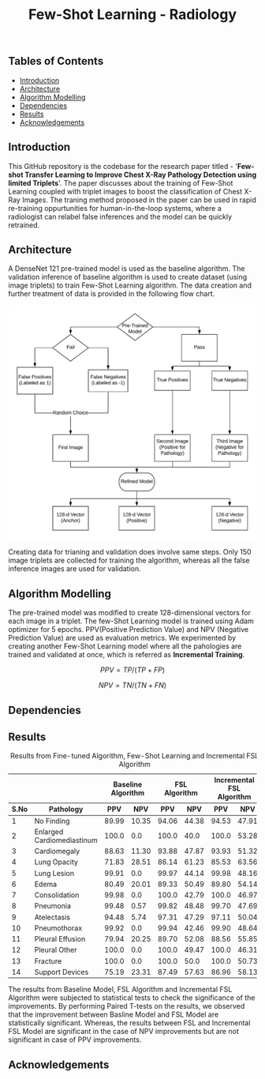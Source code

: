<h1 align='center'>Few-Shot Learning - Radiology</h1> <br>

## Tables  of Contents
- [Introduction](#introduction)
- [Architecture](#architecture)
- [Algorithm Modelling](#algorithm)
- [Dependencies](#dependencies)
- [Results](#results)
- [Acknowledgements](#acknowledgements)


## Introduction

This GitHub repository is the codebase for the research paper titled - '**Few-shot Transfer Learning to Improve Chest X-Ray Pathology Detection using limited Triplets**'. The paper discusses about the training of Few-Shot Learning coupled with triplet images to boost the classification of Chest X-Ray Images. The traning method proposed in the paper can be used in rapid re-training oppurtunities for human-in-the-loop systems, where a radiologist can relabel false inferences and the model can be quickly retrained.

## Architecture

A DenseNet 121 pre-trained model is used as the baseline algorithm. The validation inference of baseline algorithm is used to create dataset (using image triplets) to train Few-Shot Learning algorithm. The data creation and further treatment of data is provided in the following flow chart.

![Architectural Flowchart](/images/few_shot_learning.jpeg)

Creating data for trianing and validation does involve same steps. Only 150 image triplets are collected for training the algorithm, whereas all the false inference images are used for validation.

## Algorithm Modelling

The pre-trained model was modified to create 128-dimensional vectors for each image in a triplet. The few-Shot Learning model is trained using Adam optimizer for 5 epochs. PPV(Positive Prediction Value) and NPV (Negative Prediction Value) are used as evaluation metrics. We experimented by creating another Few-Shot Learning model where all the pahologies are trained and validated at once, which is referred as **Incremental Training**. 

```math
PPV = TP/(TP+FP)
```

```math
NPV = TN/(TN+FN)
```

## Dependencies

## Results

<table cellspacing="0" summary="" class="chart">
<caption>
Results from Fine-tuned Algorithm, Few-Shot Learning and Incremental FSL Algorithm
</caption>
<thead>
<tr>
<th class="toplevel"></th>
<th class="toplevel"></th>
<th class="toplevel" colspan="2">Baseline Algorithm</th>
<th class="toplevel" colspan="2">FSL Algorithm</th>
<th class="toplevel" colspan="2">Incremental FSL Algorithm</th>
</tr>
<tr>
<th headers="sno">S.No</th>
<th headers="disease">Pathology</th>
<th headers="bsl">PPV</th>
<th headers="bsl">NPV</th>
<th headers="fsl">PPV</th>
<th headers="fsl">NPV</th>
<th headers="ifsl">PPV</th>
<th headers="ifsl">NPV</th>
</tr>
</thead>
<tbody>
<tr>
<td headers="sno">1</td>
<td headers="disease">No Finding</td>
<td headers="bsl">89.99</td>
<td headers="bsl">10.35</td>
<td headers="fsl">94.06</td>
<td headers="fsl">44.38</td>
<td headers="ifsl">94.53</td>
<td headers="ifsl">47.91</td>
</tr>
<tr>
<td headers="sno">2</td>
<td headers="disease">Enlarged Cardiomediastinum</td>
<td headers="bsl">100.0</td>
<td headers="bsl">0.0</td>
<td headers="fsl">100.0</td>
<td headers="fsl">40.0</td>
<td headers="ifsl">100.0</td>
<td headers="ifsl">53.28</td>
</tr>
<tr>
<td headers="sno">3</td>
<td headers="disease">Cardiomegaly</td>
<td headers="bsl">88.63</td>
<td headers="bsl">11.30</td>
<td headers="fsl">93.88</td>
<td headers="fsl">47.87</td>
<td headers="ifsl">93.93</td>
<td headers="ifsl">51.32</td>
</tr>
<tr>
<td headers="sno">4</td>
<td headers="disease">Lung Opacity</td>
<td headers="bsl">71.83</td>
<td headers="bsl">28.51</td>
<td headers="fsl">86.14</td>
<td headers="fsl">61.23</td>
<td headers="ifsl">85.53</td>
<td headers="ifsl">63.56</td>
</tr>
<tr>
<td headers="sno">5</td>
<td headers="disease">Lung Lesion</td>
<td headers="bsl">99.91</td>
<td headers="bsl">0.0</td>
<td headers="fsl">99.97</td>
<td headers="fsl">44.14</td>
<td headers="ifsl">99.98</td>
<td headers="ifsl">48.16</td>
</tr>
<tr>
<td headers="sno">6</td>
<td headers="disease">Edema</td>
<td headers="bsl">80.49</td>
<td headers="bsl">20.01</td>
<td headers="fsl">89.33</td>
<td headers="fsl">50.49</td>
<td headers="ifsl">89.80</td>
<td headers="ifsl">54.14</td>
</tr>
<tr>
<td headers="sno">7</td>
<td headers="disease">Consolidation</td>
<td headers="bsl">99.98</td>
<td headers="bsl">0.0</td>
<td headers="fsl">100.0</td>
<td headers="fsl">42.79</td>
<td headers="ifsl">100.0</td>
<td headers="ifsl">46.97</td>
</tr>
<tr>
<td headers="sno">8</td>
<td headers="disease">Pneumonia</td>
<td headers="bsl">99.48</td>
<td headers="bsl">0.57</td>
<td headers="fsl">99.82</td>
<td headers="fsl">48.48</td>
<td headers="ifsl">99.70</td>
<td headers="ifsl">47.69</td>
</tr>
<tr>
<td headers="sno">9</td>
<td headers="disease">Atelectasis</td>
<td headers="bsl">94.48</td>
<td headers="bsl">5.74</td>
<td headers="fsl">97.31</td>
<td headers="fsl">47.29</td>
<td headers="ifsl">97.11</td>
<td headers="ifsl">50.04</td>
</tr>
<tr>
<td headers="sno">10</td>
<td headers="disease">Pneumothorax</td>
<td headers="bsl">99.92</td>
<td headers="bsl">0.0</td>
<td headers="fsl">99.94</td>
<td headers="fsl">42.46</td>
<td headers="ifsl">99.90</td>
<td headers="ifsl">48.64</td>
</tr>
<tr>
<td headers="sno">11</td>
<td headers="disease">Pleural Effusion</td>
<td headers="bsl">79.94</td>
<td headers="bsl">20.25</td>
<td headers="fsl">89.70</td>
<td headers="fsl">52.08</td>
<td headers="ifsl">88.56</td>
<td headers="ifsl">55.85</td>
</tr>
<tr>
<td headers="sno">12</td>
<td headers="disease">Pleural Other</td>
<td headers="bsl">100.0</td>
<td headers="bsl">0.0</td>
<td headers="fsl">100.0</td>
<td headers="fsl">49.47</td>
<td headers="ifsl">100.0</td>
<td headers="ifsl">46.31</td>
</tr>
<tr>
<td headers="sno">13</td>
<td headers="disease">Fracture</td>
<td headers="bsl">100.0</td>
<td headers="bsl">0.0</td>
<td headers="fsl">100.0</td>
<td headers="fsl">50.0</td>
<td headers="ifsl">100.0</td>
<td headers="ifsl">50.73</td>
</tr>
<tr>
<td headers="sno">14</td>
<td headers="disease">Support Devices</td>
<td headers="bsl">75.19</td>
<td headers="bsl">23.31</td>
<td headers="fsl">87.49</td>
<td headers="fsl">57.63</td>
<td headers="ifsl">86.96</td>
<td headers="ifsl">58.13</td>
</tr>
</tbody>
</table>

The results from Baseline Model, FSL Algorithm and Incremental FSL Algorithm were subjected to statistical tests to check the significance of the improvements. By performing Paired T-tests on the results, we observed that the improvement between Basline Model and FSL Model are statistically significant. Whereas, the results between FSL and Incremental FSL Model are significant in the case of NPV improvements but are not significant in case of PPV improvements.

## Acknowledgements
